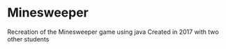 # Minesweeper
Recreation of the Minesweeper game using java
Created in 2017 with two other students

